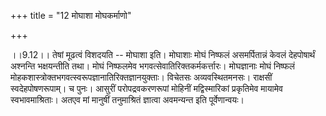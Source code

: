 +++
title = "12 मोघाशा मोघकर्माणो"

+++
  
  
।।9.12।। तेषां मूढत्वं विशदयति -- मोघाशा इति। मोघाशाः मोघं निष्फलं
असमर्पितान्नं केवलं देहपोषार्थं अश्नन्ति भक्षयन्तीति तथा। मोघं निष्फलमेव
भगवत्सेवातिरिक्तकर्मकर्त्तारः। मोघज्ञानाः मोघं निष्फलं
मोहकशास्त्रोक्तभगवत्स्वरूपज्ञानातिरिक्तज्ञानयुक्ताः। विचेतसः
अव्यवस्थितमनसः। राक्षसीं स्वदेहपोषणरूपाम्। च पुनः। आसुरीं
परोपद्रवकरणरूपां मोहिनीं मद्विस्मारिकां प्रकृतिमेव मायामेव
स्वभावमाश्रिताः। अतएव मां मानुषीं तनुमाश्रितं ज्ञात्वा अवमन्यन्त इति
पूर्वेणान्वयः।  
  

